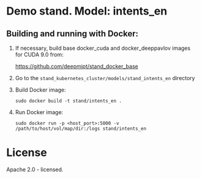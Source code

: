 # Demo stand. Model: intents_en

## Building and running with Docker:
1. If necessary, build base docker_cuda and docker_deeppavlov images for CUDA 9.0 from:

   https://github.com/deepmipt/stand_docker_base
  
2. Go to the `stand_kubernetes_cluster/models/stand_intents_en` directory

3. Build Docker image:
   ```
   sudo docker build -t stand/intents_en .
   ```
4. Run Docker image:
   ```
   sudo docker run -p <host_port>:5000 -v /path/to/host/vol/map/dir:/logs stand/intents_en
   ```

# License

Apache 2.0 - licensed.